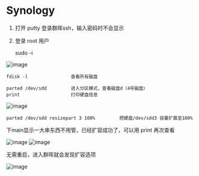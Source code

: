 # Synology

1. 打开 putty 登录群晖ssh，输入密码时不会显示

2. 登录 root 用户

    sudo -i

![image](https://user-images.githubusercontent.com/59044398/212930486-349a2dc7-1072-4a84-927b-eebd771a8426.png)



    fdisk -l                查看所有磁盘
    
    parted /dev/sdd         进入分区模式，查看磁盘d（4号磁盘）
    print                   打印硬盘信息
    
![image](https://user-images.githubusercontent.com/59044398/213076384-2379baec-6a00-428c-b114-b95daccc42e6.png)


    parted /dev/sdd resizepart 3 100%         把硬盘/dev/sdd3 容量扩展至100%

下main显示一大串东西不用管，已经扩容成功了，可以用 print 再次查看

![image](https://user-images.githubusercontent.com/59044398/213077179-8278be79-02b1-446c-8b32-d5dfce2987c8.png)
![image](https://user-images.githubusercontent.com/59044398/213077392-a9d60d9d-ce9a-4c2a-9d9e-dfd292352bad.png)

无需重启，进入群晖就会发现扩容选项

![image](https://user-images.githubusercontent.com/59044398/213073874-bcadc08b-bc31-4c8a-bf5c-989de2f92857.png)





